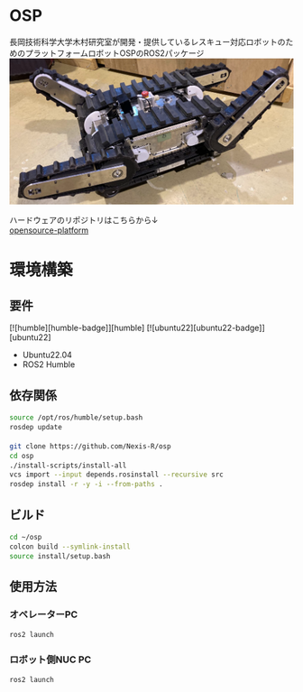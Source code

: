 # OSP
長岡技術科学大学木村研究室が開発・提供しているレスキュー対応ロボットのためのプラットフォームロボットOSPのROS2パッケージ
![osp-robot](images/image.png)

ハードウェアのリポジトリはこちらから↓<br>
[opensource-platform](https://github.com/yanagi-kimuralab/opensource-platform?tab=readme-ov-file)

# 環境構築
## 要件
[![humble][humble-badge]][humble]
[![ubuntu22][ubuntu22-badge]][ubuntu22]
- Ubuntu22.04
- ROS2 Humble

## 依存関係
```bash
source /opt/ros/humble/setup.bash
rosdep update

git clone https://github.com/Nexis-R/osp
cd osp
./install-scripts/install-all 
vcs import --input depends.rosinstall --recursive src
rosdep install -r -y -i --from-paths .
```

## ビルド
```bash
cd ~/osp
colcon build --symlink-install
source install/setup.bash
```

## 使用方法
### オペレーターPC
```bash
ros2 launch 
```
### ロボット側NUC PC
```bash
ros2 launch 
```